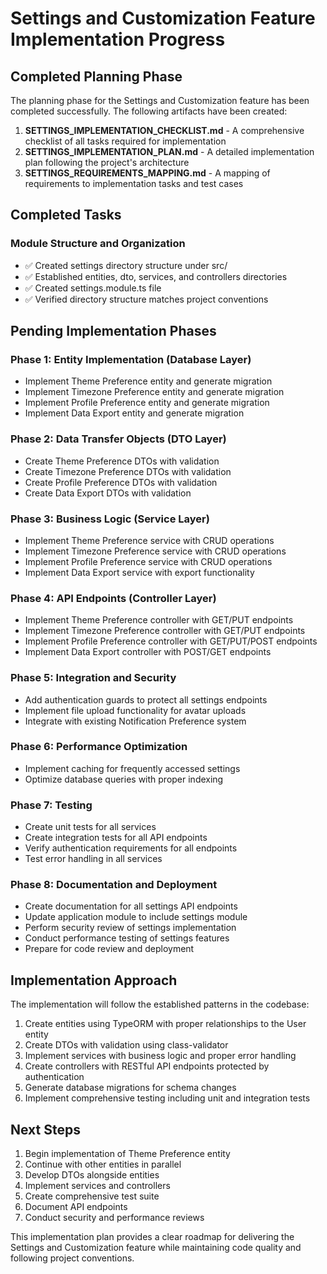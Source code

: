 # Settings and Customization Feature Implementation Progress

## Completed Planning Phase

The planning phase for the Settings and Customization feature has been completed successfully. The following artifacts have been created:

1. **SETTINGS_IMPLEMENTATION_CHECKLIST.md** - A comprehensive checklist of all tasks required for implementation
2. **SETTINGS_IMPLEMENTATION_PLAN.md** - A detailed implementation plan following the project's architecture
3. **SETTINGS_REQUIREMENTS_MAPPING.md** - A mapping of requirements to implementation tasks and test cases

## Completed Tasks

### Module Structure and Organization
- ✅ Created settings directory structure under src/
- ✅ Established entities, dto, services, and controllers directories
- ✅ Created settings.module.ts file
- ✅ Verified directory structure matches project conventions

## Pending Implementation Phases

### Phase 1: Entity Implementation (Database Layer)
- Implement Theme Preference entity and generate migration
- Implement Timezone Preference entity and generate migration
- Implement Profile Preference entity and generate migration
- Implement Data Export entity and generate migration

### Phase 2: Data Transfer Objects (DTO Layer)
- Create Theme Preference DTOs with validation
- Create Timezone Preference DTOs with validation
- Create Profile Preference DTOs with validation
- Create Data Export DTOs with validation

### Phase 3: Business Logic (Service Layer)
- Implement Theme Preference service with CRUD operations
- Implement Timezone Preference service with CRUD operations
- Implement Profile Preference service with CRUD operations
- Implement Data Export service with export functionality

### Phase 4: API Endpoints (Controller Layer)
- Implement Theme Preference controller with GET/PUT endpoints
- Implement Timezone Preference controller with GET/PUT endpoints
- Implement Profile Preference controller with GET/PUT/POST endpoints
- Implement Data Export controller with POST/GET endpoints

### Phase 5: Integration and Security
- Add authentication guards to protect all settings endpoints
- Implement file upload functionality for avatar uploads
- Integrate with existing Notification Preference system

### Phase 6: Performance Optimization
- Implement caching for frequently accessed settings
- Optimize database queries with proper indexing

### Phase 7: Testing
- Create unit tests for all services
- Create integration tests for all API endpoints
- Verify authentication requirements for all endpoints
- Test error handling in all services

### Phase 8: Documentation and Deployment
- Create documentation for all settings API endpoints
- Update application module to include settings module
- Perform security review of settings implementation
- Conduct performance testing of settings features
- Prepare for code review and deployment

## Implementation Approach

The implementation will follow the established patterns in the codebase:
1. Create entities using TypeORM with proper relationships to the User entity
2. Create DTOs with validation using class-validator
3. Implement services with business logic and proper error handling
4. Create controllers with RESTful API endpoints protected by authentication
5. Generate database migrations for schema changes
6. Implement comprehensive testing including unit and integration tests

## Next Steps

1. Begin implementation of Theme Preference entity
2. Continue with other entities in parallel
3. Develop DTOs alongside entities
4. Implement services and controllers
5. Create comprehensive test suite
6. Document API endpoints
7. Conduct security and performance reviews

This implementation plan provides a clear roadmap for delivering the Settings and Customization feature while maintaining code quality and following project conventions.